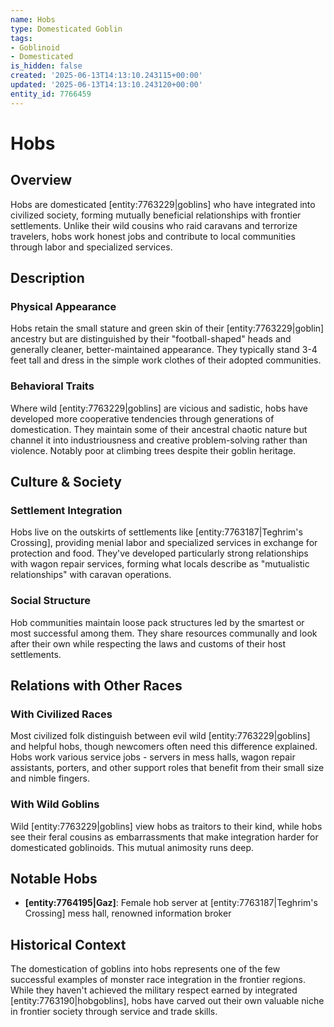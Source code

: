 ```yaml
---
name: Hobs
type: Domesticated Goblin
tags:
- Goblinoid
- Domesticated
is_hidden: false
created: '2025-06-13T14:13:10.243115+00:00'
updated: '2025-06-13T14:13:10.243120+00:00'
entity_id: 7766459
---
```


# Hobs

## Overview

Hobs are domesticated [entity:7763229|goblins] who have integrated into civilized society, forming mutually beneficial relationships with frontier settlements. Unlike their wild cousins who raid caravans and terrorize travelers, hobs work honest jobs and contribute to local communities through labor and specialized services.

## Description

### Physical Appearance

Hobs retain the small stature and green skin of their [entity:7763229|goblin] ancestry but are distinguished by their "football-shaped" heads and generally cleaner, better-maintained appearance. They typically stand 3-4 feet tall and dress in the simple work clothes of their adopted communities.

### Behavioral Traits

Where wild [entity:7763229|goblins] are vicious and sadistic, hobs have developed more cooperative tendencies through generations of domestication. They maintain some of their ancestral chaotic nature but channel it into industriousness and creative problem-solving rather than violence. Notably poor at climbing trees despite their goblin heritage.

## Culture & Society

### Settlement Integration

Hobs live on the outskirts of settlements like [entity:7763187|Teghrim's Crossing], providing menial labor and specialized services in exchange for protection and food. They've developed particularly strong relationships with wagon repair services, forming what locals describe as "mutualistic relationships" with caravan operations.

### Social Structure

Hob communities maintain loose pack structures led by the smartest or most successful among them. They share resources communally and look after their own while respecting the laws and customs of their host settlements.

## Relations with Other Races

### With Civilized Races

Most civilized folk distinguish between evil wild [entity:7763229|goblins] and helpful hobs, though newcomers often need this difference explained. Hobs work various service jobs - servers in mess halls, wagon repair assistants, porters, and other support roles that benefit from their small size and nimble fingers.

### With Wild Goblins

Wild [entity:7763229|goblins] view hobs as traitors to their kind, while hobs see their feral cousins as embarrassments that make integration harder for domesticated goblinoids. This mutual animosity runs deep.

## Notable Hobs

- **[entity:7764195|Gaz]**: Female hob server at [entity:7763187|Teghrim's Crossing] mess hall, renowned information broker

## Historical Context

The domestication of goblins into hobs represents one of the few successful examples of monster race integration in the frontier regions. While they haven't achieved the military respect earned by integrated [entity:7763190|hobgoblins], hobs have carved out their own valuable niche in frontier society through service and trade skills.